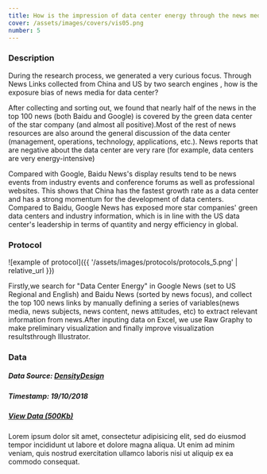 ```yaml
---
title: How is the impression of data center energy through the news media?
cover: /assets/images/covers/vis05.png
number: 5
---
```

### Description
During the research process, we generated a very curious focus.
Through News Links collected from China and US by two search engines , how is the exposure bias of news media for data center?

After collecting and sorting out, we found that nearly half of the news in the top 100 news (both Baidu and Google) is covered by the green data center of the star company (and almost all positive).Most of the rest of news resources are also around the general discussion of the data center (management, operations, technology, applications, etc.). News reports that are negative about the data center are very rare (for example, data centers are very energy-intensive)

Compared with Google, Baidu News's display results tend to be news events from industry events and conference forums as well as professional websites. This shows that China has the fastest growth rate as a data center and has a strong momentum for the development of data centers. Compared to Baidu, Google News has exposed more star companies' green data centers and industry information, which is in line with the US data center's leadership in terms of quantity and nergy efficiency in global.


### Protocol
![example of protocol]({{ '/assets/images/protocols/protocols_5.png' | relative_url }})

Firstly,we search for "Data Center Energy" in Google News (set to US Regional and English) and Baidu News (sorted by news focus), and collect the top 100 news links by manually defining a series of variables(news media, news subjects, news content, news attitudes, etc) to extract relevant information from news.After inputing data on Excel, we use Raw Graphy to make preliminary visualization and finally improve visualization resultsthrough Illustrator.


### Data
##### Data Source: [DensityDesign](http://densitydesign.org/)
##### Timestamp: 19/10/2018
##### [View Data (500Kb)](http://densitydesign.org/)
Lorem ipsum dolor sit amet, consectetur adipisicing elit, sed do eiusmod tempor incididunt ut labore et dolore magna aliqua.
Ut enim ad minim veniam, quis nostrud exercitation ullamco laboris nisi ut aliquip ex ea commodo consequat.
